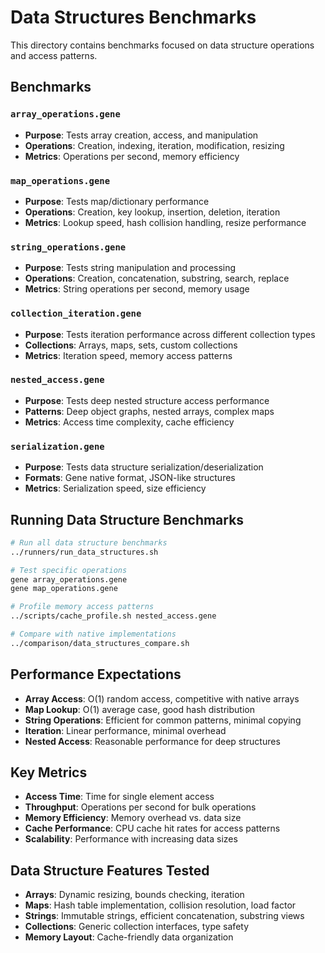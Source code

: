 # Data Structures Benchmarks

This directory contains benchmarks focused on data structure operations and access patterns.

## Benchmarks

### `array_operations.gene`
- **Purpose**: Tests array creation, access, and manipulation
- **Operations**: Creation, indexing, iteration, modification, resizing
- **Metrics**: Operations per second, memory efficiency

### `map_operations.gene`
- **Purpose**: Tests map/dictionary performance
- **Operations**: Creation, key lookup, insertion, deletion, iteration
- **Metrics**: Lookup speed, hash collision handling, resize performance

### `string_operations.gene`
- **Purpose**: Tests string manipulation and processing
- **Operations**: Creation, concatenation, substring, search, replace
- **Metrics**: String operations per second, memory usage

### `collection_iteration.gene`
- **Purpose**: Tests iteration performance across different collection types
- **Collections**: Arrays, maps, sets, custom collections
- **Metrics**: Iteration speed, memory access patterns

### `nested_access.gene`
- **Purpose**: Tests deep nested structure access performance
- **Patterns**: Deep object graphs, nested arrays, complex maps
- **Metrics**: Access time complexity, cache efficiency

### `serialization.gene`
- **Purpose**: Tests data structure serialization/deserialization
- **Formats**: Gene native format, JSON-like structures
- **Metrics**: Serialization speed, size efficiency

## Running Data Structure Benchmarks

```bash
# Run all data structure benchmarks
../runners/run_data_structures.sh

# Test specific operations
gene array_operations.gene
gene map_operations.gene

# Profile memory access patterns
../scripts/cache_profile.sh nested_access.gene

# Compare with native implementations
../comparison/data_structures_compare.sh
```

## Performance Expectations

- **Array Access**: O(1) random access, competitive with native arrays
- **Map Lookup**: O(1) average case, good hash distribution
- **String Operations**: Efficient for common patterns, minimal copying
- **Iteration**: Linear performance, minimal overhead
- **Nested Access**: Reasonable performance for deep structures

## Key Metrics

- **Access Time**: Time for single element access
- **Throughput**: Operations per second for bulk operations
- **Memory Efficiency**: Memory overhead vs. data size
- **Cache Performance**: CPU cache hit rates for access patterns
- **Scalability**: Performance with increasing data sizes

## Data Structure Features Tested

- **Arrays**: Dynamic resizing, bounds checking, iteration
- **Maps**: Hash table implementation, collision resolution, load factor
- **Strings**: Immutable strings, efficient concatenation, substring views
- **Collections**: Generic collection interfaces, type safety
- **Memory Layout**: Cache-friendly data organization
